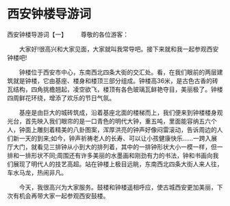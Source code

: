 # 西安钟楼导游词
西安钟楼导游词【一】
　　尊敬的各位游客：

　　大家好!很高兴和大家见面，大家就叫我常导吧。接下来就和我一起参观西安钟楼吧!

　　钟楼位于西安市中心，东南西北四条大街的交汇处。看，在我们眼前的两层建筑就是钟楼，它由基座、楼身和楼顶三部分组成。钟楼高36米，是古色古香的砖瓦结构，四角挑檐翘起，凌空欲飞，楼顶有各色玻璃瓦鲜艳夺目，美丽极了。钟楼四周鲜花环绕，增添了欢乐的节日气氛。

　　基座是由巨大的城砖筑成，沿着基座北面的楼梯而上，我们便来到钟楼楼身观光台，首先映入我们眼帘的是一口青色的明代大钟，重五吨，里面能容纳五六个人，钟面上雕刻着精美的八卦图案，浑厚洪亮的钟声好像闷雷滚动，告诉周边的人们新一天的到来;如今，钟声祈祷老人的长寿、可以让小孩健康快乐……一跨入展厅大门，就看见三排钟从小到大的排列着，其中的一排钟形状大小一模一样，但一排和一排形状不同;周围还有许多美丽的水墨画和刚劲有力的书法，钟和书画向我们展现了明代人的技艺高超。站在钟楼上极目远眺，东南西北四条大街人来人往，车水马龙，热闹非凡。

　　今天，我很高兴为大家服务。鼓楼和钟楼遥相呼应，使古城西安更加美丽，下次有机会再带大家一起参观西安鼓楼。